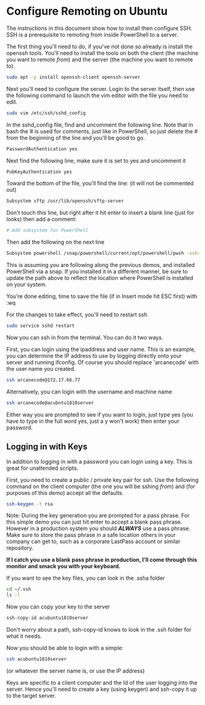 # Configure Remoting on Ubuntu

The instructions in this document show how to install then configure SSH. SSH is a prerequisite to remoting from inside PowerShell to a server. 

The first thing you'll need to do, if you've not done so already is install the openssh tools. You'll need to install the tools on both the client (the machine you want to remote _from_) and the server (the machine you want to remote _to_).
```bash
sudo apt -y install openssh-client openssh-server 
```
Next you'll need to configure the server. Login to the server itself, then use the following command to launch the vim editor with the file you need to edit. 
```bash
sudo vim /etc/ssh/sshd_config
```

In the sshd_config file, find and uncomment the following line. Note that in bash the # is used for comments, just like in PowerShell, so just delete the # from the beginning of the line and you'll be good to go. 
```bash
PasswordAuthentication yes
```

Next find the following line, make sure it is set to yes and uncomment it
```bash
PubKeyAuthentication yes
```
Toward the bottom of the file, you'll find the line: (it will not be commented out)
```bash
Subsystem sftp /usr/lib/openssh/sftp-server
```
Don't touch this line, but right after it hit enter to insert a blank line (just for looks) then add a comment:
```bash
# Add subsystem for PowerShell
```

Then add the following on the next line
```bash
Subsystem powershell /snap/powershell/current/opt/powershell/pwsh -sshs -NoLogo -NoProfile
```
This is assuming you are following along the previous demos, and installed PowerShell via a snap. If you installed it in a different manner, be sure to update the path above to reflect the location where PowerShell is installed on your system.

You're done editing, time to save the file (if in Insert mode hit ESC first) with :wq

For the changes to take effect, you'll need to restart ssh
```bash
sudo service sshd restart
```

Now you can ssh in from the terminal. You can do it two ways.

First, you can login using the ipaddress and user name. This is an example, you can determine the IP address to use by logging directly onto your server and running ifconfig. Of course you should replace 'arcanecode' with the user name you created.
```bash
ssh arcanecode@172.17.66.77
```
Alternatively, you can login with the username and machine name
```bash
ssh arcanecode@acubntu1810server
```
Either way you are prompted to see if you want to login, just type yes (you have to type in the full word yes, just a y won't work) then enter your password. 

## Logging in with Keys
In addition to logging in with a password you can login using a key. This is great for unattended scripts. 

First, you need to create a public / private key pair for ssh. Use the following command on the client computer (the one you will be sshing _from_) and (for purposes of this demo) accept all the defaults.
```bash
ssh-keygen -t rsa
```
Note: During the key generation you are prompted for a pass phrase. For this simple demo you can just hit enter to accept a blank pass phrase. However in a production system you should **_ALWAYS_** use a pass phrase. Make sure to store the pass phrase in a safe location others in your company can get to, such as a corporate LastPass account or similar repository. 

**If I catch you use a blank pass phrase in production, I'll come through this monitor and smack you with your keyboard.** 

If you want to see the key files, you can look in the .ssha folder
```bash
cd ~/.ssh
ls -l
```
Now you can copy your key to the server
```bash
ssh-copy-id acubuntu1810server
```
Don't worry about a path, ssh-copy-id knows to look in the .ssh folder for what it needs. 

Now you should be able to login with a simple:
```bash
ssh acubuntu1810server
```
(or whatever the server name is, or use the IP address)

Keys are specific to a client computer and the Id of the user logging into the server. Hence you'll need to create a key (using keygen) and ssh-copy it up to the target server. 